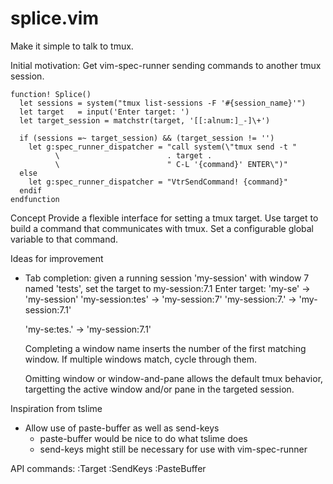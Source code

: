 # splice.vim

Make it simple to talk to tmux.

Initial motivation: Get vim-spec-runner sending commands to another tmux session.

```
function! Splice()
  let sessions = system("tmux list-sessions -F '#{session_name}'")
  let target   = input('Enter target: ')
  let target_session = matchstr(target, '[[:alnum:]_-]\+')

  if (sessions =~ target_session) && (target_session != '')
    let g:spec_runner_dispatcher = "call system(\"tmux send -t "
          \                        . target .
          \                        " C-L '{command}' ENTER\")"
  else
    let g:spec_runner_dispatcher = "VtrSendCommand! {command}"
  endif
endfunction
```

Concept
Provide a flexible interface for setting a tmux target.
Use target to build a command that communicates with tmux.
Set a configurable global variable to that command.

Ideas for improvement
- Tab completion: given a running session 'my-session' with window 7
                  named 'tests', set the target to my-session:7.1
  Enter target:
  'my-se<Tab>'              -> 'my-session'
  'my-session:tes<Tab>'     -> 'my-session:7'
  'my-session:7.<Tab><Tab>' -> 'my-session:7.1'

  'my-se<Tab>:tes<Tab>.<Tab><Tab>' -> 'my-session:7.1'

  Completing a window name inserts the number of the first matching window.
  If multiple windows match, cycle through them.

  Omitting window or window-and-pane allows the default tmux behavior,
  targetting the active window and/or pane in the targeted session.

Inspiration from tslime
- Allow use of paste-buffer as well as send-keys
  - paste-buffer would be nice to do what tslime does
  - send-keys might still be necessary for use with vim-spec-runner

API commands:
:Target
:SendKeys
:PasteBuffer
